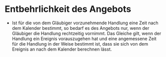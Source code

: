 # Entbehrlichkeit des Angebots

- Ist für die von dem Gläubiger vorzunehmende Handlung eine Zeit nach dem Kalender bestimmt, so bedarf es des Angebots nur, wenn der Gläubiger die Handlung rechtzeitig vornimmt. Das Gleiche gilt, wenn der Handlung ein Ereignis vorauszugehen hat und eine angemessene Zeit für die Handlung in der Weise bestimmt ist, dass sie sich von dem Ereignis an nach dem Kalender berechnen lässt.


